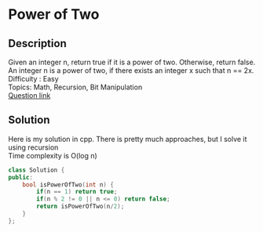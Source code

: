 # Power of Two

## Description
Given an integer n, return true if it is a power of two. Otherwise, return false.
An integer n is a power of two, if there exists an integer x such that n == 2x.
<br>Difficuity : Easy
<br>Topics: Math, Recursion, Bit Manipulation
<br>[Question link](https://leetcode.com/problems/power-of-two/description/)

## Solution
Here is my solution in cpp. There is pretty much approaches, but I solve it using recursion
<br>Time complexity is O(log n)
```C++
class Solution {
public:
    bool isPowerOfTwo(int n) {
        if(n == 1) return true;
        if(n % 2 != 0 || n <= 0) return false;
        return isPowerOfTwo(n/2);
    }
};
```
